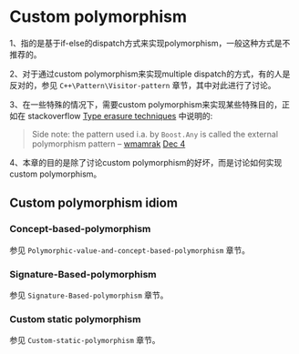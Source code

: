 # Custom polymorphism



1、指的是基于if-else的dispatch方式来实现polymorphism，一般这种方式是不推荐的。

2、对于通过custom polymorphism来实现multiple dispatch的方式，有的人是反对的，参见 `C++\Pattern\Visitor-pattern` 章节，其中对此进行了讨论。

3、在一些特殊的情况下，需要custom polymorphism来实现某些特殊目的，正如在  stackoverflow [Type erasure techniques](https://stackoverflow.com/questions/5450159/type-erasure-techniques) 中说明的:

> Side note: the pattern used i.a. by `Boost.Any` is called the external polymorphism pattern – [wmamrak](https://stackoverflow.com/users/469659/wmamrak) [Dec 4](https://stackoverflow.com/questions/5450159/type-erasure-techniques#comment18828402_5450159)

4、本章的目的是除了讨论custom polymorphism的好坏，而是讨论如何实现custom polymorphism。



## Custom polymorphism idiom



### Concept-based-polymorphism

参见 `Polymorphic-value-and-concept-based-polymorphism` 章节。



### Signature-Based-polymorphism

参见 `Signature-Based-polymorphism` 章节。



### Custom static polymorphism

参见 `Custom-static-polymorphism` 章节。